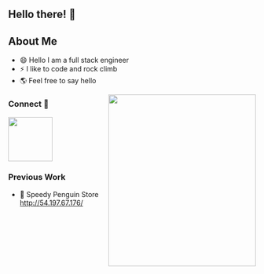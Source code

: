 ## Hello there! 👋

## About Me

- 😄 Hello I am a full stack engineer
- ⚡ I like to code and rock climb
- 🌎 Feel free to say hello

<img align="right" width="300" height="350" src="https://media1.giphy.com/media/xUA7bdpLxQhsSQdyog/giphy.gif?cid=790b7611094ef9616de8a13d6292056570060ad01efb32e0&rid=giphy.gif">

### Connect 🔗
[<img src="https://github.com/FortAwesome/Font-Awesome/blob/6.x/svgs/brands/linkedin.svg" width="90" height="90">](https://www.linkedin.com/in/john-economou/)

### Previous Work
- 🐧 Speedy Penguin Store http://54.197.67.176/


